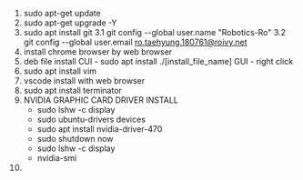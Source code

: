 1. sudo apt-get update 
2. sudo apt-get upgrade -Y
3. sudo apt install git
  3.1 git config --global user.name "Robotics-Ro"
  3.2 git config --global user.email ro.taehyung.180761@roivy.net
4. install chrome browser by web browser
5. deb file install
   CUI - sudo apt install ./[install_file_name]
   GUI - right click
6. sudo apt install vim
7. vscode install with web browser
8. sudo apt install terminator
9. NVIDIA GRAPHIC CARD DRIVER INSTALL
    - sudo lshw -c display
    - sudo ubuntu-drivers devices
    - sudo apt install nvidia-driver-470
    - sudo shutdown now
    - sudo lshw -c display
    - nvidia-smi
10. 